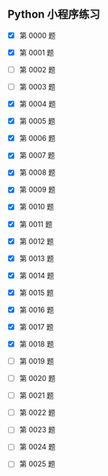 ## Python 小程序练习 ##

- [X] 第 0000 题
- [X] 第 0001 题
- [ ] 第 0002 题
- [ ] 第 0003 题
- [X] 第 0004 题
- [X] 第 0005 题
- [X] 第 0006 题
- [X] 第 0007 题
- [X] 第 0008 题
- [X] 第 0009 题
- [X] 第 0010 题
- [X] 第 0011 题
- [X] 第 0012 题
- [X] 第 0013 题
- [X] 第 0014 题
- [X] 第 0015 题
- [X] 第 0016 题
- [X] 第 0017 题
- [X] 第 0018 题
- [ ] 第 0019 题
- [ ] 第 0020 题
- [ ] 第 0021 题
- [ ] 第 0022 题
- [ ] 第 0023 题
- [ ] 第 0024 题
- [ ] 第 0025 题


